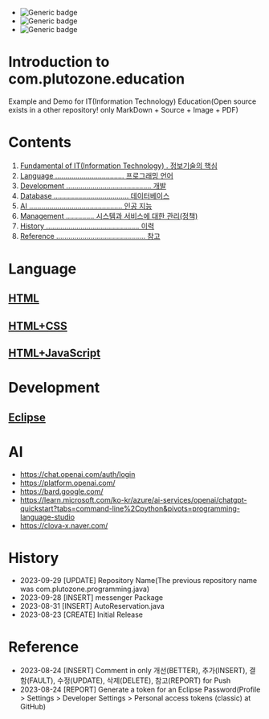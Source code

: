 - ![Generic badge](https://img.shields.io/badge/Important-Contents1_Contents2-red.svg)
- ![Generic badge](https://img.shields.io/badge/Confirm-Contents1_Contents2-green.svg)
- ![Generic badge](https://img.shields.io/badge/Reference-Contents1_Contents2-blue.svg)


# Introduction to com.plutozone.education
Example and Demo for IT(Information Technology) Education(Open source exists in a other repository! only MarkDown + Source + Image + PDF)


# Contents
1. [Fundamental of IT(Information Technology) . 정보기술의 핵심](./Fundamental/README.md)
2. [Language .................................. 프로그래밍 언어](#language)
3. [Development .......................................... 개발](#development)
4. [Database ..................................... 데이터베이스](./Database/README.md)
5. [AI .............................................. 인공 지능](#ai)
6. [Management .............. 시스템과 서비스에 대한 관리(정책)](./Management/README.md)
7. [History .............................................. 이력](#history)
8. [Reference ............................................ 참고](#reference)


# Language
## [HTML](./Language/HTML/README.md)

## [HTML+CSS](./Language/HTML+CSS/README.md)

## [HTML+JavaScript](./Language/HTML+JavaScript/README.md)


# Development
## [Eclipse](./Development/Eclipse/README.md)


# AI
- https://chat.openai.com/auth/login
- https://platform.openai.com/
- https://bard.google.com/
- https://learn.microsoft.com/ko-kr/azure/ai-services/openai/chatgpt-quickstart?tabs=command-line%2Cpython&pivots=programming-language-studio
- https://clova-x.naver.com/


# History
- 2023-09-29 [UPDATE] Repository Name(The previous repository name was com.plutozone.programming.java)
- 2023-09-28 [INSERT] messenger Package
- 2023-08-31 [INSERT] AutoReservation.java
- 2023-08-23 [CREATE] Initial Release


# Reference
- 2023-08-24 [INSERT] Comment in only 개선(BETTER), 추가(INSERT), 결함(FAULT), 수정(UPDATE), 삭제(DELETE), 참고(REPORT) for Push
- 2023-08-24 [REPORT] Generate a token for an Eclipse Password(Profile > Settings > Developer Settings > Personal access tokens (classic) at GitHub)